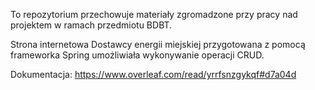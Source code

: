 To repozytorium przechowuje materiały zgromadzone przy pracy nad projektem w ramach przedmiotu BDBT.

Strona internetowa Dostawcy energii miejskiej przygotowana z pomocą frameworka Spring umożliwiała wykonywanie operacji CRUD.

Dokumentacja: https://www.overleaf.com/read/yrrfsnzgykqf#d7a04d
